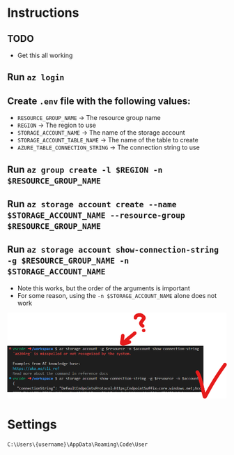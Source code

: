 # Instructions

## TODO

- Get this all working

## Run `az login`

## Create `.env` file with the following values:

- `RESOURCE_GROUP_NAME` &rarr; The resource group name
- `REGION` &rarr; The region to use
- `STORAGE_ACCOUNT_NAME` &rarr; The name of the storage account
- `STORAGE_ACCOUNT_TABLE_NAME` &rarr; The name of the table to create
- `AZURE_TABLE_CONNECTION_STRING` &rarr; The connection string to use

## Run `az group create -l $REGION -n $RESOURCE_GROUP_NAME`

## Run `az storage account create --name $STORAGE_ACCOUNT_NAME --resource-group $RESOURCE_GROUP_NAME`

## Run `az storage account show-connection-string -g $RESOURCE_GROUP_NAME -n $STORAGE_ACCOUNT_NAME`

- Note this works, but the order of the arguments is important
- For some reason, using the `-n $STORAGE_ACCOUNT_NAME` alone does not work

![](Screenshot%202024-12-10%20131933.png)

# Settings

`C:\Users\{username}\AppData\Roaming\Code\User`

